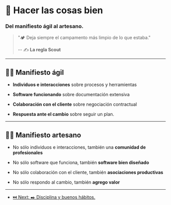 # 📝 Hacer las cosas bien

### Del manifiesto ágil al artesano.

> "🏕️ Deja siempre el campamento más limpio de lo que estaba."
>
> -- ✍️ **La regla Scout**

---

## 🏃‍♂️ Manifiesto ágil

- **Individuos e interacciones** sobre procesos y herramientas

- **Software funcionando** sobre documentación extensiva

- **Colaboración con el cliente** sobre negociación contractual

- **Respuesta ante el cambio** sobre seguir un plan.

---

## 🚶‍♀️ Manifiesto artesano

- No sólo individuos e interacciones, también una **comunidad de profesionales**

- No sólo software que funciona, también **software bien diseñado**

- No sólo colaboración con el cliente, también **asociaciones productivas**

- No sólo respondo al cambio, también **agrego valor**

---

- [⏭️ Next: ✒️ Disciplina y buenos hábitos.](./2-disciplina_y_buenos_habitos.md)
